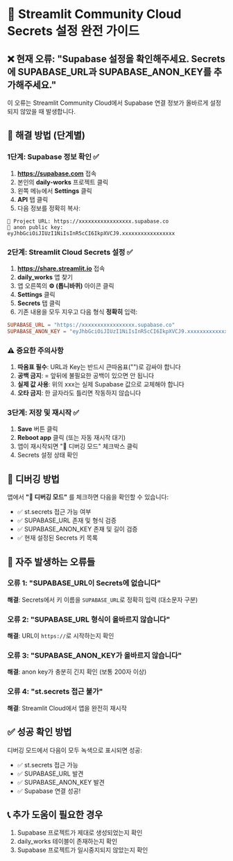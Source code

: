 # 🔐 Streamlit Community Cloud Secrets 설정 완전 가이드

## ❌ 현재 오류: "Supabase 설정을 확인해주세요. Secrets에 SUPABASE_URL과 SUPABASE_ANON_KEY를 추가해주세요."

이 오류는 Streamlit Community Cloud에서 Supabase 연결 정보가 올바르게 설정되지 않았을 때 발생합니다.

## 🎯 해결 방법 (단계별)

### 1단계: Supabase 정보 확인 ✅

1. **https://supabase.com** 접속
2. 본인의 **daily-works** 프로젝트 클릭
3. 왼쪽 메뉴에서 **Settings** 클릭
4. **API** 탭 클릭
5. 다음 정보를 정확히 복사:

```
📍 Project URL: https://xxxxxxxxxxxxxxxxx.supabase.co
🔑 anon public key: eyJhbGciOiJIUzI1NiIsInR5cCI6IkpXVCJ9.xxxxxxxxxxxxxxxxx
```

### 2단계: Streamlit Cloud Secrets 설정 ✅

1. **https://share.streamlit.io** 접속
2. **daily_works** 앱 찾기
3. 앱 오른쪽의 **⚙️ (톱니바퀴)** 아이콘 클릭
4. **Settings** 클릭
5. **Secrets** 탭 클릭
6. 기존 내용을 모두 지우고 다음 형식 **정확히** 입력:

```toml
SUPABASE_URL = "https://xxxxxxxxxxxxxxxxx.supabase.co"
SUPABASE_ANON_KEY = "eyJhbGciOiJIUzI1NiIsInR5cCI6IkpXVCJ9.xxxxxxxxxxxxxxxxx"
```

### ⚠️ 중요한 주의사항

1. **따옴표 필수**: URL과 Key는 반드시 큰따옴표("")로 감싸야 합니다
2. **공백 금지**: = 앞뒤에 불필요한 공백이 있으면 안 됩니다
3. **실제 값 사용**: 위의 xxx는 실제 Supabase 값으로 교체해야 합니다
4. **오타 금지**: 한 글자라도 틀리면 작동하지 않습니다

### 3단계: 저장 및 재시작 ✅

1. **Save** 버튼 클릭
2. **Reboot app** 클릭 (또는 자동 재시작 대기)
3. 앱이 재시작되면 "🔧 디버깅 모드" 체크박스 클릭
4. Secrets 설정 상태 확인

## 🔧 디버깅 방법

앱에서 **"🔧 디버깅 모드"** 를 체크하면 다음을 확인할 수 있습니다:

- ✅ st.secrets 접근 가능 여부
- ✅ SUPABASE_URL 존재 및 형식 검증
- ✅ SUPABASE_ANON_KEY 존재 및 길이 검증
- ✅ 현재 설정된 Secrets 키 목록

## 🚨 자주 발생하는 오류들

### 오류 1: "SUPABASE_URL이 Secrets에 없습니다"
**해결**: Secrets에서 키 이름을 `SUPABASE_URL`로 정확히 입력 (대소문자 구분)

### 오류 2: "SUPABASE_URL 형식이 올바르지 않습니다"
**해결**: URL이 `https://`로 시작하는지 확인

### 오류 3: "SUPABASE_ANON_KEY가 올바르지 않습니다"
**해결**: anon key가 충분히 긴지 확인 (보통 200자 이상)

### 오류 4: "st.secrets 접근 불가"
**해결**: Streamlit Cloud에서 앱을 완전히 재시작

## ✅ 성공 확인 방법

디버깅 모드에서 다음이 모두 녹색으로 표시되면 성공:
- ✅ st.secrets 접근 가능
- ✅ SUPABASE_URL 발견
- ✅ SUPABASE_ANON_KEY 발견
- ✅ Supabase 연결 성공!

## 📞 추가 도움이 필요한 경우

1. Supabase 프로젝트가 제대로 생성되었는지 확인
2. daily_works 테이블이 존재하는지 확인
3. Supabase 프로젝트가 일시중지되지 않았는지 확인

